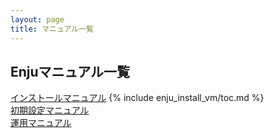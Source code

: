 ```yaml
---
layout: page
title: マニュアル一覧
---
```

## Enjuマニュアル一覧 <i class="icon-book"> </i>

<div class="row-fluid">
<div class="span4">
<a href="enju_install_vm.html" class="btn btn-inverse btn-large">インストールマニュアル</a>
{% include enju_install_vm/toc.md %}
</div>
<div class="span4">
<a href="enju_setup.html" class="btn btn-success btn-large">初期設定マニュアル</a>
</div>
<div class="span4">
<a href="enju_operation.html" class="btn btn-primary btn-large">運用マニュアル</a>
</div>
</div>
